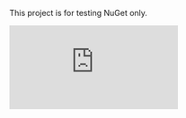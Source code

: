This project is for testing NuGet only.

[![NuGet stable version](https://badgen.net/nuget/v/hilres-yahoo-apiClient.json)](https://nuget.org/packages/Hilres.Yahoo.ApiClient)

